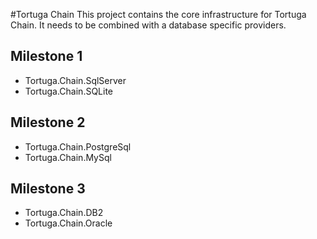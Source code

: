 ﻿#Tortuga Chain
This project contains the core infrastructure for Tortuga Chain. It needs to be combined with a database specific providers.

## Milestone 1

* Tortuga.Chain.SqlServer
* Tortuga.Chain.SQLite

## Milestone 2

* Tortuga.Chain.PostgreSql
* Tortuga.Chain.MySql

## Milestone 3

* Tortuga.Chain.DB2
* Tortuga.Chain.Oracle





